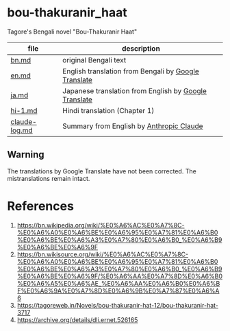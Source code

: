 # bou-thakuranir_haat

Tagore's Bengali novel "Bou-Thakuranir Haat"

file|description
----|----
[bn.md](https://github.com/7shi/bou-thakuranir_haat/blob/main/bn.md) | original Bengali text
[en.md](https://github.com/7shi/bou-thakuranir_haat/blob/main/en.md) | English translation from Bengali by [Google Translate](https://translate.google.com/)
[ja.md](https://github.com/7shi/bou-thakuranir_haat/blob/main/ja.md) | Japanese translation from English by [Google Translate](https://translate.google.com/)
[hi-1.md](https://github.com/7shi/bou-thakuranir_haat/blob/main/hi-1.md) | Hindi translation (Chapter 1)
[claude-log.md](https://github.com/7shi/bou-thakuranir_haat/blob/main/claude-log.md) | Summary from English by [Anthropic Claude](https://claude.ai/)

## Warning

The translations by Google Translate have not been corrected.
The mistranslations remain intact.

# References

1. https://bn.wikipedia.org/wiki/%E0%A6%AC%E0%A7%8C-%E0%A6%A0%E0%A6%BE%E0%A6%95%E0%A7%81%E0%A6%B0%E0%A6%BE%E0%A6%A3%E0%A7%80%E0%A6%B0_%E0%A6%B9%E0%A6%BE%E0%A6%9F
1. https://bn.wikisource.org/wiki/%E0%A6%AC%E0%A7%8C-%E0%A6%A0%E0%A6%BE%E0%A6%95%E0%A7%81%E0%A6%B0%E0%A6%BE%E0%A6%A3%E0%A7%80%E0%A6%B0_%E0%A6%B9%E0%A6%BE%E0%A6%9F/%E0%A6%AA%E0%A7%8D%E0%A6%B0%E0%A6%A5%E0%A6%AE_%E0%A6%AA%E0%A6%B0%E0%A6%BF%E0%A6%9A%E0%A7%8D%E0%A6%9B%E0%A7%87%E0%A6%A6
1. https://tagoreweb.in/Novels/bou-thakuranir-hat-12/bou-thakuranir-hat-3717
1. https://archive.org/details/dli.ernet.526165
